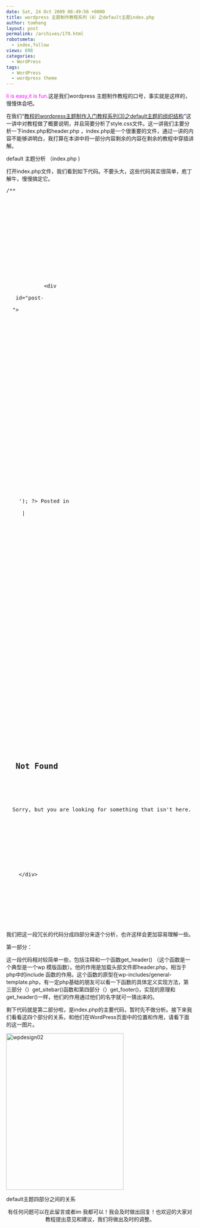 ```yaml
---
date: Sat, 24 Oct 2009 08:49:56 +0000
title: wordpress 主题制作教程系列（4）之default主题index.php
author: tomheng
layout: post
permalink: /archives/179.html
robotsmeta:
  - index,follow
views: 698
categories:
  - WordPress
tags:
  - WordPress
  - wordpress theme
---
```

<span style="color: #ff00ff;">Ii is easy,it is fun.</span>这是我们wordpress 主题制作教程的口号，事实就是这样的，慢慢体会吧。

在我们“<span style="color: #0000ff;"><a class="wpgallery" title="wordpress主题制作入门教程系列(3)之default主题的组织结构" href="http://blog.webfuns.net/archives/174.html" target="_blank">教程的wordpress主题制作入门教程系列(3)之default主题的组织结构</a>”</span>这一讲中对教程做了概要说明，并且简要分析了style.css文件。这一讲我们主要分析一下index.php和header.php ，index.php是一个很重要的文件，通过一讲的内容不能够讲明白，我打算在本讲中将一部分内容剩余的内容在剩余的教程中穿插讲解。

default 主题分析 （index.php )

打开index.php文件，我们看到如下代码。不要头大，这些代码其实很简单，庖丁解牛，慢慢搞定它。

<pre class="brush:php html;first-line:1">/**

<?php
/**
 * @package WordPress
 * @subpackage Default_Theme
 */

get_header(); ?>

	

<div id="content" class="narrowcolumn" role="main">
  <?php //include('g.php');?>
  	
  
  <?php if (have_posts()) : ?>
  
  		
  
  <?php while (have_posts()) : the_post(); ?>
  
  			&lt;div 
  
  <?php post_class() ?> id="post-
  
  <?php the_ID(); ?>">
  				
  
  <h2>
    <a href="<?php the_permalink() ?>" rel="bookmark" title="Permanent Link to <?php the_title_attribute(); ?>"><?php the_title(); ?></a>
  </h2>
  				
  
  <small><?php the_time('F jS, Y') ?> 
  
  <!-- by <?php the_author() ?> --></small>
  
  				
  
  <div class="entry">
    <?php the_content('Read the rest of this entry &raquo;'); ?>
    				
  </div>
  
  				
  
  <p class="postmetadata">
    <?php the_tags('Tags: ', ', ', '<br />'); ?> Posted in 
    
    <?php the_category(', ') ?> | 
    
    <?php edit_post_link('Edit', '', ' | '); ?>  
    
    <?php comments_popup_link('No Comments &#187;', '1 Comment &#187;', '% Comments &#187;'); ?>
  </p>
  			
</div>

		

<?php endwhile; ?>

		

<div class="navigation">
  <div class="alignleft">
    <?php next_posts_link('&laquo; Older Entries') ?>
  </div>
  			
  
  <div class="alignright">
    <?php previous_posts_link('Newer Entries &raquo;') ?>
  </div>
  		
</div>

	

<?php else : ?>

		

<h2 class="center">
  Not Found
</h2>
		

<p class="center">
  Sorry, but you are looking for something that isn't here.
</p>
		

<?php get_search_form(); ?>

	

<?php endif; ?>

	&lt;/div>



<?php get_sidebar(); ?>



<?php get_footer(); ?>
</pre>

我们把这一段冗长的代码分成四部分来逐个分析，也许这样会更加容易理解一些。

第一部分：

<?php

/**

* @package WordPress

* @subpackage Default_Theme

*/

get_header();

?>

这一段代码相对较简单一些，包括注释和一个函数get\_header() （这个函数是一个典型是一个wp 模版函数）。他的作用是加载头部文件即header.php，相当于php中的include 函数的作用。这个函数的原型在wp-includes/general-template.php，有一定php基础的朋友可以看一下函数的具体定义实现方法，第三部分（）get\_sitebar()函数和第四部分（）get\_footer()，实现的原理和get\_header()一样，他们的作用通过他们的名字就可一猜出来的。

剩下代码就是第二部分啦，是index.php的主要代码，暂时先不做分析。接下来我们看看这四个部分的关系，和他们在WordPress页面中的位置和作用，请看下面的这一图片。

<div id="attachment_180" style="width: 325px" class="wp-caption aligncenter">
  <a rel="attachment wp-att-180" href="http://blog.webfuns.net/archives/179.html/wpdesign02"><img class="size-full wp-image-180" title="wpdesign02" src="http://blog.webfuns.net/wp-content/uploads/2009/10/wpdesign02.gif" alt="wpdesign02" width="315" height="420" /></a>
  
  <p class="wp-caption-text">
    default主题四部分之间的关系
  </p>
</div>

<p style="text-align: center;">
  有任何问题可以在此留言或者im 我都可以！我会及时做出回复！也欢迎的大家对教程提出意见和建议，我们将做出及时的调整。
</p>
